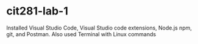 # cit281-lab-1
Installed Visual Studio Code, Visual Studio code extensions, Node.js npm, git, and Postman. Also used Terminal with Linux commands
